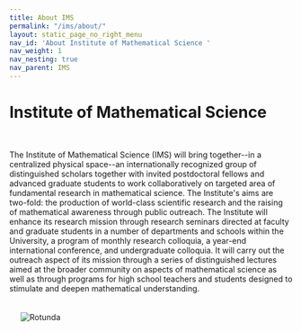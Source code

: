 ```yaml
---
title: About IMS
permalink: "/ims/about/"
layout: static_page_no_right_menu
nav_id: 'About Institute of Mathematical Science '
nav_weight: 1
nav_nesting: true
nav_parent: IMS
---
```


# Institute of Mathematical Science

<br>

The Institute of Mathematical Science (IMS) will bring together--in a centralized physical space--an internationally recognized group of distinguished scholars together with invited postdoctoral fellows and advanced graduate students to work collaboratively on targeted area of fundamental research in mathematical science. The Institute's aims are two-fold: the production of world-class scientific research and the raising of mathematical awareness through public outreach. The Institute will enhance its research mission through research seminars directed at faculty and graduate students in a number of departments and schools within the University, a program of monthly research colloquia, a year-end international conference, and undergraduate colloquia. It will carry out the outreach aspect of its mission through a series of distinguished lectures aimed at the broader community on aspects of mathematical science as well as through programs for high school teachers and students designed to stimulate and deepen mathematical understanding.

<img src="{{site.url}}/img/Routunda.jpg" class="clear-right" style="max-width:45%; padding:20px" alt="Rotunda">
